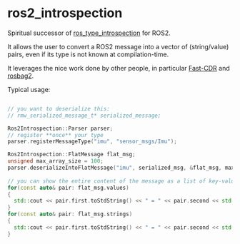 # ros2_introspection

Spiritual successor of [ros_type_introspection](https://github.com/facontidavide/ros_type_introspection) for ROS2.

It allows the user to convert a ROS2 message into a vector of (string/value) pairs, even if its type is not known at compilation-time.

It leverages the nice work done by other people, in particular [Fast-CDR](https://github.com/eProsima/Fast-CDR) and [rosbag2](https://github.com/ros2/rosbag2).

Typical usage:

```C++

// you want to deserialize this:
// rmw_serialized_message_t* serialized_message; 

Ros2Introspection::Parser parser;
// register **once** your type
parser.registerMessageType("imu", "sensor_msgs/Imu");

Ros2Introspection::FlatMessage flat_msg;
unsigned max_array_size = 100;
parser.deserializeIntoFlatMessage("imu", serialized_msg, &flat_msg, max_array_size);  
  
// you can show the entire content of the message as a list of key-values
for(const auto& pair: flat_msg.values)
{
  std::cout << pair.first.toStdString() << " = " << pair.second << std::endl;
}
for(const auto& pair: flat_msg.strings)
{
  std::cout << pair.first.toStdString() << " = " << pair.second << std::endl;
}
```
